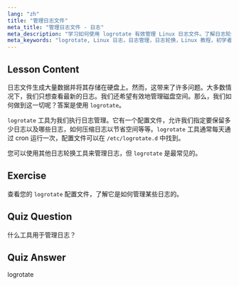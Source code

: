 ```yaml
---
lang: "zh"
title: "管理日志文件"
meta_title: "管理日志文件 - 日志"
meta_description: "学习如何使用 logrotate 有效管理 Linux 日志文件。了解日志轮换、压缩和配置以节省磁盘空间。立即开始学习！"
meta_keywords: "logrotate, Linux 日志，日志管理，日志轮换，Linux 教程，初学者，指南，磁盘空间"
---
```


## Lesson Content

日志文件生成大量数据并将其存储在硬盘上。然而，这带来了许多问题。大多数情况下，我们只想查看最新的日志。我们还希望有效地管理磁盘空间。那么，我们如何做到这一切呢？答案是使用 `logrotate`。

`logrotate` 工具为我们执行日志管理。它有一个配置文件，允许我们指定要保留多少日志以及哪些日志，如何压缩日志以节省空间等等。`logrotate` 工具通常每天通过 cron 运行一次，配置文件可以在 `/etc/logrotate.d` 中找到。

您可以使用其他日志轮换工具来管理日志，但 `logrotate` 是最常见的。

## Exercise

查看您的 `logrotate` 配置文件，了解它是如何管理某些日志的。

## Quiz Question

什么工具用于管理日志？

## Quiz Answer

logrotate
